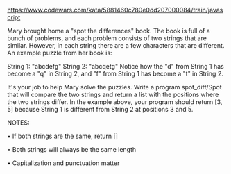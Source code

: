 https://www.codewars.com/kata/5881460c780e0dd207000084/train/javascript

Mary brought home a "spot the differences" book. The book is full of a bunch of problems, and each problem consists of two strings that are similar. However, in each string there are a few characters that are different. An example puzzle from her book is:

String 1: "abcdefg"
String 2: "abcqetg"
Notice how the "d" from String 1 has become a "q" in String 2, and "f" from String 1 has become a "t" in String 2.

It's your job to help Mary solve the puzzles. Write a program spot_diff/Spot that will compare the two strings and return a list with the positions where the two strings differ. In the example above, your program should return [3, 5] because String 1 is different from String 2 at positions 3 and 5.

NOTES:

• If both strings are the same, return []

• Both strings will always be the same length

• Capitalization and punctuation matter
